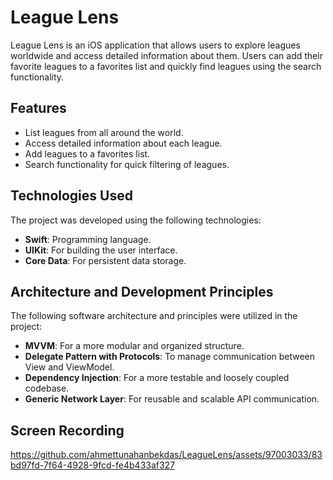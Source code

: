# League Lens

League Lens is an iOS application that allows users to explore leagues worldwide and access detailed information about them. Users can add their favorite leagues to a favorites list and quickly find leagues using the search functionality.

## Features

- List leagues from all around the world.
- Access detailed information about each league.
- Add leagues to a favorites list.
- Search functionality for quick filtering of leagues.

## Technologies Used

The project was developed using the following technologies:

- **Swift**: Programming language.
- **UIKit**: For building the user interface.
- **Core Data**: For persistent data storage.

## Architecture and Development Principles

The following software architecture and principles were utilized in the project:

- **MVVM**: For a more modular and organized structure.
- **Delegate Pattern with Protocols**: To manage communication between View and ViewModel.
- **Dependency Injection**: For a more testable and loosely coupled codebase.
- **Generic Network Layer**: For reusable and scalable API communication.


## Screen Recording
https://github.com/ahmettunahanbekdas/LeagueLens/assets/97003033/83bd97fd-7f64-4928-9fcd-fe4b433af327




